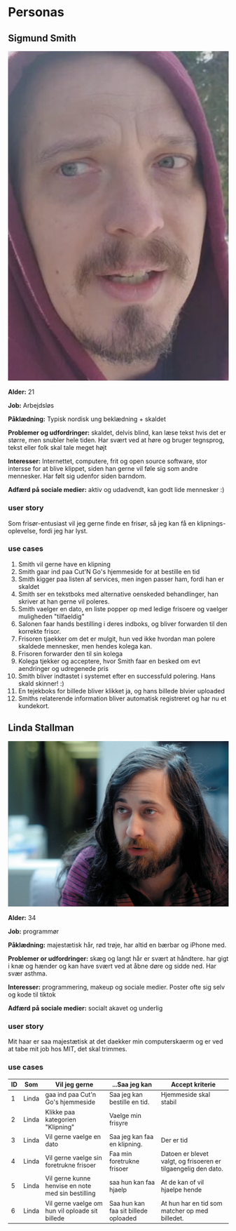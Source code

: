 # Personas

## Sigmund Smith

![Sigmund Smith](/assets/sigmund.png)

**Alder:** 21

**Job:** Arbejdsløs

**Påklædning:** Typisk nordisk ung beklædning + skaldet

**Problemer og udfordringer:** skaldet, delvis blind, kan læse tekst hvis det er større,
men snubler hele tiden. Har svært ved at høre og bruger tegnsprog, tekst eller folk skal tale meget højt

**Interesser:** Internettet, computere, frit og open source software, stor intersse for at blive klippet,
siden han gerne vil føle sig som andre mennesker. Har følt sig udenfor siden barndom.

**Adfærd på sociale medier:** aktiv og udadvendt, kan godt lide mennesker :)

### user story

Som frisør-entusiast vil jeg gerne finde en frisør, så jeg kan få en klipnings-oplevelse, fordi jeg har lyst.

### use cases
1. Smith vil gerne have en klipning
2. Smith gaar ind paa Cut'N Go's hjemmeside for at bestille en tid
3. Smith kigger paa listen af services, men ingen passer ham, fordi han er skaldet
4. Smith ser en tekstboks med alternative oenskeded behandlinger, han skriver at han gerne vil poleres.
5. Smith vaelger en dato, en liste popper op med ledige frisoere og vaelger muligheden "tilfaeldig"
6. Salonen faar hands bestilling i deres indboks, og bliver forwarden til den korrekte frisor.
7. Frisoren tjaekker om det er mulgit, hun ved ikke hvordan man polere skaldede mennesker, men hendes kolega kan.
8. Frisoren forwarder den til sin kolega
9. Kolega tjekker og acceptere, hvor Smith faar en besked om evt aendringer og udregenede pris 
10. Smith bliver indtastet i systemet efter en successfuld polering. Hans skald skinner! :)
11. En tejekboks for billede bliver klikket ja, og hans billede blvier uploaded
12. Smiths relaterende information bliver automatisk registreret og har nu et kundekort.


## Linda Stallman

![Linda Stallman](/assets/linda.jpeg)

**Alder:** 34

**Job:** programmør

**Påklædning:** majestætisk hår, rød trøje, har altid en bærbar og iPhone med.

**Problemer or udfordringer:** skæg og langt hår er svært at håndtere. har gigt i knæ og hænder og kan have svært
ved at åbne døre og sidde ned. Har svær asthma.

**Interesser:** programmering, makeup og sociale medier. Poster ofte sig selv og kode til tiktok

**Adfærd på sociale medier:** socialt akavet og underlig

### user story
Mit haar er saa majestætisk at det daekker min computerskaerm og er ved at tabe mit job hos MIT, det skal trimmes.

### use cases
| ID | Som<bruger> | Vil jeg gerne<goere noget>                         | ...Saa jeg kan<opnaa noget>          | Accept kriterie                                                |
|----|-------------|----------------------------------------------------|--------------------------------------|----------------------------------------------------------------|
| 1  | Linda       | gaa ind paa Cut'n Go's hjemmeside                  | Saa jeg kan bestille en tid.         | Hjemmeside skal stabil                                         |
| 2  | Linda       | Klikke paa kategorien "Klipning"                   | Vaelge min frisyre                   |                                                                |
| 3  | Linda       | Vil gerne vaelge en dato                           | Saa jeg kan faa en klipning.         | Der er tid                                                     |
| 4  | Linda       | Vil gerne vaelge sin foretrukne frisoer            | Faa min foretrukne frisoer           | Datoen er blevet valgt, og frisoeren er tilgaengelig den dato. |
| 5  | Linda       | Vil gerne kunne henvise en note med sin bestilling | saa hun kan faa hjaelp               | At de kan of vil hjaelpe hende                                 |
| 6  | Linda       | Vil gerne vaelge om hun vil oploade sit billede    | Saa hun kan faa sit billede oploaded | At hun har en tid som matcher op med billedet.                 |

